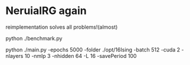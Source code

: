 
# NeruialRG again

reimplementation solves all problems!(almost)

python ./benchmark.py

python ./main.py -epochs 5000 -folder ./opt/16Ising -batch 512 -cuda 2 -nlayers 10 -nmlp 3 -nhidden 64 -L 16 -savePeriod 100
